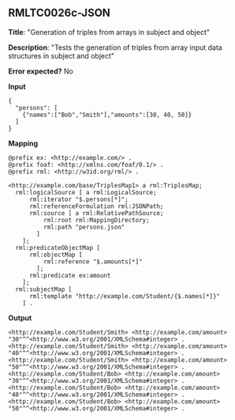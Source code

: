 ## RMLTC0026c-JSON

**Title**: "Generation of triples from arrays in subject and object"

**Description**: "Tests the generation of triples from array input data structures in subject and object"

**Error expected?** No

**Input**
```
{
  "persons": [
    {"names":["Bob","Smith"],"amounts":[30, 40, 50]}
  ]
}

```

**Mapping**
```
@prefix ex: <http://example.com/> .
@prefix foaf: <http://xmlns.com/foaf/0.1/> .
@prefix rml: <http://w3id.org/rml/> .

<http://example.com/base/TriplesMap1> a rml:TriplesMap;
  rml:logicalSource [ a rml:LogicalSource;
      rml:iterator "$.persons[*]";
      rml:referenceFormulation rml:JSONPath;
      rml:source [ a rml:RelativePathSource;
          rml:root rml:MappingDirectory;
          rml:path "persons.json"
        ]
    ];
  rml:predicateObjectMap [
      rml:objectMap [
          rml:reference "$.amounts[*]"
        ];
      rml:predicate ex:amount
    ];
  rml:subjectMap [
      rml:template "http://example.com/Student/{$.names[*]}"
    ] .

```

**Output**
```
<http://example.com/Student/Smith> <http://example.com/amount> "30"^^<http://www.w3.org/2001/XMLSchema#integer> .
<http://example.com/Student/Smith> <http://example.com/amount> "40"^^<http://www.w3.org/2001/XMLSchema#integer> .
<http://example.com/Student/Smith> <http://example.com/amount> "50"^^<http://www.w3.org/2001/XMLSchema#integer> .
<http://example.com/Student/Bob> <http://example.com/amount> "30"^^<http://www.w3.org/2001/XMLSchema#integer> .
<http://example.com/Student/Bob> <http://example.com/amount> "40"^^<http://www.w3.org/2001/XMLSchema#integer> .
<http://example.com/Student/Bob> <http://example.com/amount> "50"^^<http://www.w3.org/2001/XMLSchema#integer> .


```

